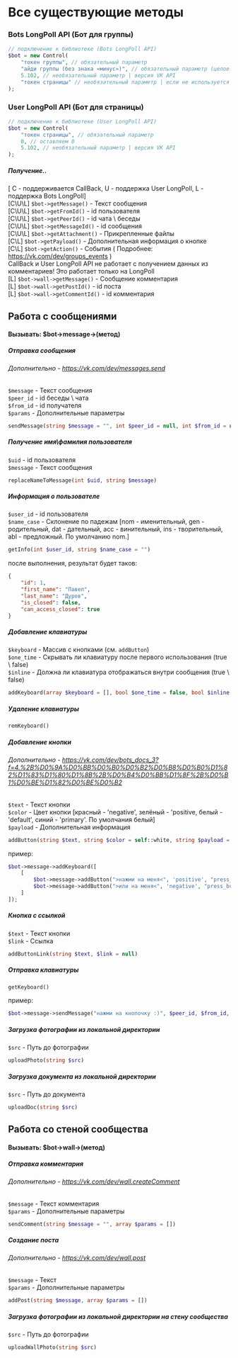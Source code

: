 # Все существующие методы
### Bots LongPoll API (Бот для группы)
```php
// подключение к библиотеке (Bots LongPoll API)
$bot = new Control(
    "токен группы", // обязательный параметр
    "айди группы (без знака «минус»)", // обязательный параметр (целое число)
    5.102, // необязательный параметр | версия VK API
    "токен страницы" // необязательный параметр | если не используется вызов метода с участием токена пользователя
);
```
### User LongPoll API (Бот для страницы)
```php
// подключение к библиотеке (User LongPoll API)
$bot = new Control(
    "токен страницы", // обязательный параметр
    0, // оставляем 0
    5.102, // необязательный параметр | версия VK API
);
```
##### Получение.. 
[ C - поддерживается CallBack, U - поддержка User LongPoll, L - поддержка Bots LongPoll]    
[C\U\L] ```$bot->getMessage()``` - Текст сообщения  
[C\U\L] ```$bot->getFromId()``` - id пользователя   
[C\U\L] ```$bot->getPeerId()``` - id чата \ беседы      
[C\U\L] ```$bot->getMessageId()``` - id сообщения       
[C\U\L] ```$bot->getAttachment()``` - Прикрепленные файлы         
[C\L] ```$bot->getPayload()``` - Дополнительная информация о кнопке         
[C\L] ```$bot->getAction()``` - События ( Подробнее: https://vk.com/dev/groups_events )     
CallBack и User LongPoll API не работает с получением данных из комментариев! Это работает только на LongPoll     
[L] ```$bot->wall->getMessage()``` - Сообщение комментария      
[L] ```$bot->wall->getPostId()``` - id поста      
[L] ```$bot->wall->getCommentId()``` - id комментария      
## Работа с сообщениями
#### Вызывать: $bot->message->(метод)
##### Отправка сообщения
###### Дополнительно - https://vk.com/dev/messages.send
```$message``` - Текст сообщения         
```$peer_id``` - id беседы \ чата         
```$from_id``` - id получателя         
```$params``` - Дополнительные параметры         
```php
sendMessage(string $message = "", int $peer_id = null, int $from_id = null, array $params = [])
```
##### Получение имя\фамилия пользователя
```$uid``` - id пользователя         
```$message``` - Текст сообщения         
```php
replaceNameToMessage(int $uid, string $message)
```
##### Информация о пользователе
```$user_id``` - id пользователя         
```$name_case``` - Склонение по падежам [nom - именительный, gen - родительный, dat - дательный, acc - винительный, ins - творительный, abl - предложный. По умолчанию nom.]         
```php
getInfo(int $user_id, string $name_case = "")
```
после выполнения, результат будет таков:
```json
{
    "id": 1,
    "first_name": "Павел",
    "last_name": "Дуров",
    "is_closed": false,
    "can_access_closed": true
}
```
##### Добавление клавиатуры
```$keyboard``` - Массив с кнопками (см. ```addButton```)         
```$one_time``` - Скрывать ли клавиатуру после первого использования (true \ false)         
```$inline``` - Должна ли клавиатура отображаться внутри сообщения (true \ false)         
```php
addKeyboard(array $keyboard = [], bool $one_time = false, bool $inline = false)
```
##### Удаление клавиатуры
```php
remKeyboard()
```
##### Добавление кнопки
###### Дополнительно - https://vk.com/dev/bots_docs_3?f=4.%2B%D0%9A%D0%BB%D0%B0%D0%B2%D0%B8%D0%B0%D1%82%D1%83%D1%80%D1%8B%2B%D0%B4%D0%BB%D1%8F%2B%D0%B1%D0%BE%D1%82%D0%BE%D0%B2
```$text``` - Текст кнопки         
```$color``` - Цвет кнопки [красный - 'negative', зелёный - 'positive, белый - 'default', синий - 'primary'. По умолчания белый]         
```$payload``` - Дополнительная информация         
```php
addButton(string $text, string $color = self::white, string $payload = "")
```
пример:
```php
$bot->message->addKeyboard([
    [
        $bot->message->addButton(">нажми на меня<", 'positive', "press_button1"),
        $bot->message->addButton(">или на меня<", 'negative', "press_button2"),
    ]
]);
```
##### Кнопка с ссылкой
```$text``` - Текст кнопки         
```$link``` - Ссылка         
```php
addButtonLink(string $text, $link = null)
```
##### Отправка клавиатуры
```php
getKeyboard()
```
пример:
```php
$bot->message->sendMessage("нажми на кнопочку :)", $peer_id, $from_id, ["keyboard" => $bot->message->getKeyboard()]);
```
##### Загрузка фотографии из локальной директории
```$src``` - Путь до фотографии         
```php
uploadPhoto(string $src)
```
##### Загрузка документа из локальной директории
```$src``` - Путь до документа         
```php
uploadDoc(string $src)
```
## Работа со стеной сообщества
#### Вызывать: $bot->wall->(метод)
##### Отправка комментария
###### Дополнительно - https://vk.com/dev/wall.createComment
```$message``` - Текст комментария         
```$params``` - Дополнительные параметры         
```php
sendComment(string $message = "", array $params = [])
```
##### Создание поста
###### Дополнительно - https://vk.com/dev/wall.post
```$message``` - Текст         
```$params``` - Дополнительные параметры         
```php
addPost(string $message, array $params = [])
```
##### Загрузка фотографии из локальной директории на стену сообщества
```$src``` - Путь до фотографии         
```php
uploadWallPhoto(string $src)
```
